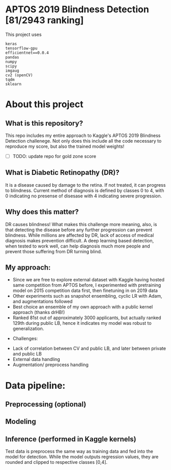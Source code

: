 # APTOS 2019 Blindness Detection [81/2943 ranking]

This project uses
```
keras
tensorflow-gpu
efficientnet==0.0.4
pandas
numpy
scipy
imgaug
cv2 (openCV)
tqdm
sklearn
```

# About this project

## What is this repository?
This repo includes my entire approach to Kaggle's APTOS 2019 Blindness Detection challenege. Not only does this include all the code necessary to reproduce my score, but also the trained model weights!


- [ ] TODO: update repo for gold zone score

## What is Diabetic Retinopathy (DR)?
It is a disease caused by damage to the retina. If not treated, it can progress to blindness. Current method of diagnosis is defined by classes 0 to 4, with 0 indicating no presense of disesase with 4 indicating severe progression.

## Why does this matter?
DR causes blindness! What makes this challenge more meaning, also, is that detecting the disease before any further progression can prevent blindness. While millions are affected by DR, lack of access of medical diagnosis makes prevention difficult. A deep learning based detection, when tested to work well, can help diagnosis much more people and prevent those suffering from DR turning blind.

## My approach:
  - Since we are free to explore external dataset with Kaggle having hosted same competition from APTOS before, I experimented with pretraining model on 2015 competition data first, then finetuning in on 2019 data
  - Other experiments such as snapshot ensembling, cyclic LR with Adam, and augmentations followed
  - Best choice an ensemble of my own approach with a public kernel approach (thanks drHB!)
  - Ranked 81st out of approximately 3000 applicants, but actually ranked 129th during public LB, hence it indicates my model was robust to generalization.

* Challenges:
- Lack of correlation between CV and public LB, and later between private and public LB
- External data handling
- Augmentation/ preprocess handling

# Data pipeline:
## Preprocessing (optional)
## Modeling
## Inference (performed in Kaggle kernels)

Test data is preprocess the same way as training data and fed into the model for detection. While the model outputs regression values, they are rounded and clipped to respective classes [0,4].
